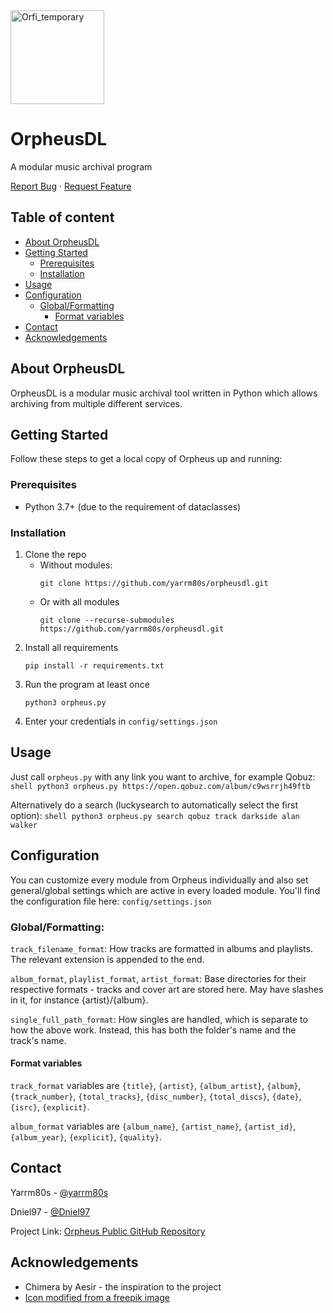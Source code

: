 <!-- PROJECT INTRO -->

<img src='https://svgshare.com/i/__W.svg' title='Orfi_temporary' height="150">

OrpheusDL
=========

A modular music archival program

[Report Bug](https://github.com/yarrm80s/orpheusdl/issues)
·
[Request Feature](https://github.com/yarrm80s/orpheusdl/issues)


## Table of content

- [About OrpheusDL](#about-orpheusdl)
- [Getting Started](#getting-started)
    - [Prerequisites](#prerequisites)
    - [Installation](#installation)
- [Usage](#usage)
- [Configuration](#configuration)
    - [Global/Formatting](#globalformatting)
        - [Format variables](#format-variables)
- [Contact](#contact)
- [Acknowledgements](#acknowledgements)



<!-- ABOUT ORPHEUS -->
## About OrpheusDL

OrpheusDL is a modular music archival tool written in Python which allows archiving from multiple different services.


<!-- GETTING STARTED -->
## Getting Started

Follow these steps to get a local copy of Orpheus up and running:

### Prerequisites

* Python 3.7+ (due to the requirement of dataclasses)

### Installation

1. Clone the repo 
   * Without modules:
      ```shell
      git clone https://github.com/yarrm80s/orpheusdl.git
      ```
   * Or with all modules
      ```shell
      git clone --recurse-submodules https://github.com/yarrm80s/orpheusdl.git
      ```
2. Install all requirements
   ```shell
   pip install -r requirements.txt
   ```
3. Run the program at least once
   ```shell
   python3 orpheus.py
   ```
4. Enter your credentials in `config/settings.json`

<!-- USAGE EXAMPLES -->
## Usage

Just call `orpheus.py` with any link you want to archive, for example Qobuz:
    ```shell
    python3 orpheus.py https://open.qobuz.com/album/c9wsrrjh49ftb
    ```

Alternatively do a search (luckysearch to automatically select the first option):
    ```shell
    python3 orpheus.py search qobuz track darkside alan walker
    ```

<!-- CONFIGURATION -->
## Configuration

You can customize every module from Orpheus individually and also set general/global settings which are active in every
loaded module. You'll find the configuration file here: `config/settings.json`

### Global/Formatting:

`track_filename_format`: How tracks are formatted in albums and playlists. The relevant extension is appended to the end.

`album_format`, `playlist_format`, `artist_format`: Base directories for their respective formats - tracks and cover art are stored here. May have slashes in it,
for instance {artist}/{album}.

`single_full_path_format`: How singles are handled, which is separate to how the above work. Instead, this has both the folder's name and the track's name.

#### Format variables

`track_format` variables are `{title}`, `{artist}`, `{album_artist}`, `{album}`, `{track_number}`,
`{total_tracks}`, `{disc_number}`, `{total_discs}`, `{date}`, `{isrc}`, `{explicit}`.

`album_format` variables are `{album_name}`, `{artist_name}`, `{artist_id}`, `{album_year}`, `{explicit}`, `{quality}`.

<!-- Contact -->
## Contact

Yarrm80s - [@yarrm80s](https://github.com/yarrm80s)

Dniel97 - [@Dniel97](https://github.com/Dniel97)

Project Link: [Orpheus Public GitHub Repository](https://github.com/yarrm80s/orpheusdl)



<!-- ACKNOWLEDGEMENTS -->
## Acknowledgements
* Chimera by Aesir - the inspiration to the project
* [Icon modified from a freepik image](https://www.freepik.com/)
